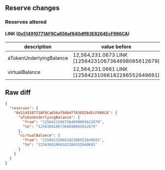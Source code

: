 ## Reserve changes

### Reserves altered

#### LINK ([0x514910771AF9Ca656af840dff83E8264EcF986CA](https://etherscan.io/address/0x514910771AF9Ca656af840dff83E8264EcF986CA))

| description | value before | value after |
| --- | --- | --- |
| aTokenUnderlyingBalance | 12,564,231.0673 LINK [12564231067364698085612679] | 12,563,681.0673 LINK [12563681067364698085612679] |
| virtualBalance | 12,564,231.0661 LINK [12564231066182286552649691] | 12,563,681.0661 LINK [12563681066182286552649691] |


## Raw diff

```json
{
  "reserves": {
    "0x514910771AF9Ca656af840dff83E8264EcF986CA": {
      "aTokenUnderlyingBalance": {
        "from": "12564231067364698085612679",
        "to": "12563681067364698085612679"
      },
      "virtualBalance": {
        "from": "12564231066182286552649691",
        "to": "12563681066182286552649691"
      }
    }
  }
}
```